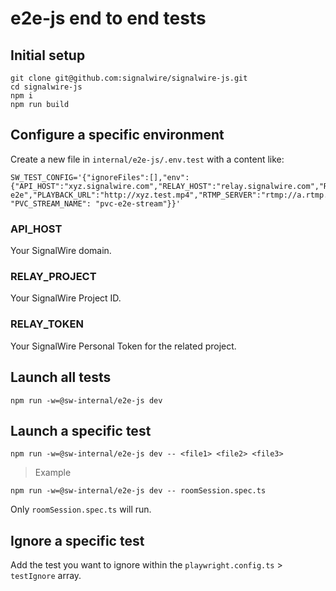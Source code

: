 # e2e-js end to end tests

## Initial setup

```
git clone git@github.com:signalwire/signalwire-js.git
cd signalwire-js
npm i
npm run build
```

## Configure a specific environment

Create a new file in `internal/e2e-js/.env.test` with a content like:

```
SW_TEST_CONFIG='{"ignoreFiles":[],"env":{"API_HOST":"xyz.signalwire.com","RELAY_HOST":"relay.signalwire.com","RELAY_PROJECT":"xyz","RELAY_TOKEN":"PTxyz","VOICE_CONTEXT":"office","VOICE_DIAL_FROM_NUMBER":"+1111111111","VOICE_DIAL_TO_NUMBER":"+111111111","VOICE_CONNECT_TO_NUMBER":"+111111111111","VOICE_CONNECT_CONTEXT":"office","MESSAGING_FROM_NUMBER":"+10000000000","MESSAGING_TO_NUMBER":"+10000000001","MESSAGING_CONTEXT":"messaging-e2e","PLAYBACK_URL":"http://xyz.test.mp4","RTMP_SERVER":"rtmp://a.rtmp.youtube.com/live2/","RTMP_STREAM_NAME":"someName","STREAM_CHECK_URL":"https://rtmp.example.com/stats","PVC_RTMP_SERVER":"rtmp://rtmp.example.com/live/", "PVC_STREAM_NAME": "pvc-e2e-stream"}}'
```

### API_HOST

Your SignalWire domain.

### RELAY_PROJECT

Your SignalWire Project ID.

### RELAY_TOKEN

Your SignalWire Personal Token for the related project.

## Launch all tests

```
npm run -w=@sw-internal/e2e-js dev
```

## Launch a specific test

```
npm run -w=@sw-internal/e2e-js dev -- <file1> <file2> <file3>
```

> Example

```
npm run -w=@sw-internal/e2e-js dev -- roomSession.spec.ts
```

Only `roomSession.spec.ts` will run.

## Ignore a specific test

Add the test you want to ignore within the `playwright.config.ts` > `testIgnore` array.
